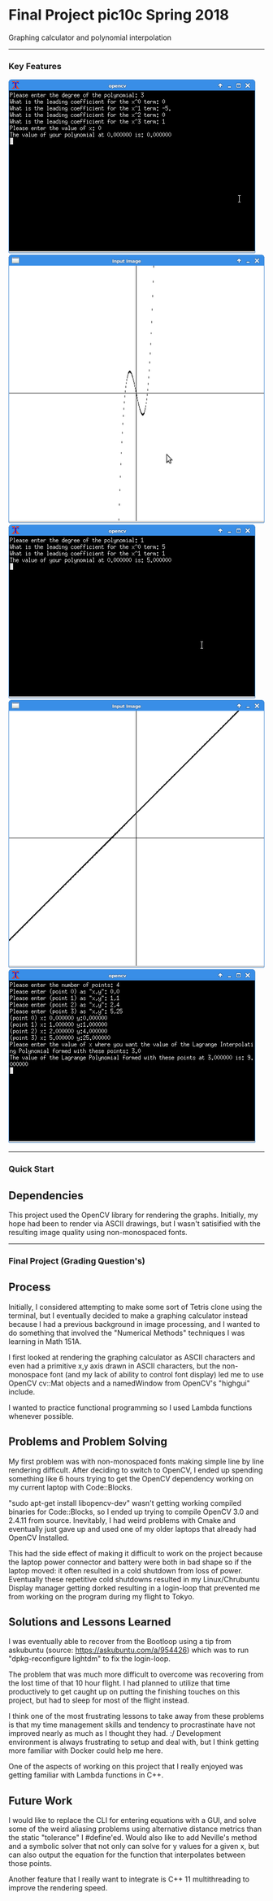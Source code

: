 # Final Project pic10c Spring 2018  
Graphing calculator and polynomial interpolation

----
### Key Features

![alt text](https://raw.githubusercontent.com/ncantrell/pic10cfinalproject/master/polynomial1.PNG)
![alt text](https://raw.githubusercontent.com/ncantrell/pic10cfinalproject/master/polynomial2.PNG)
![alt text](https://raw.githubusercontent.com/ncantrell/pic10cfinalproject/master/polynomial3.PNG)
![alt text](https://raw.githubusercontent.com/ncantrell/pic10cfinalproject/master/polynomial4.PNG)
![alt text](https://raw.githubusercontent.com/ncantrell/pic10cfinalproject/master/lagrange1.PNG)

 
----
### Quick Start

## Dependencies
This project used the OpenCV library for rendering the graphs. Initially, my hope had been to render via ASCII drawings, but I wasn't satisified with the resulting image quality using non-monospaced fonts.


----
### Final Project (Grading Question's)

## Process
Initially, I considered attempting to make some sort of Tetris clone using the terminal, but I eventually decided to make a graphing calculator instead because I had a previous background in image processing, and I wanted to do something that involved the "Numerical Methods" techniques I was learning in Math 151A.

I first looked at rendering the graphing calculator as ASCII characters and even had a primitive x,y axis drawn in ASCII characters, but the non-monospace font (and my lack of ability to control font display) led me to use OpenCV cv::Mat objects and a namedWindow from OpenCV's "highgui" include.

I wanted to practice functional programming so I used Lambda functions whenever possible. 

## Problems and Problem Solving
My first problem was with non-monospaced fonts making simple line by line rendering difficult.
After deciding to switch to OpenCV, I ended up spending something like 6 hours trying to get the OpenCV dependency working on my current laptop with Code::Blocks. 

"sudo apt-get install libopencv-dev" wasn't getting working compiled binaries for Code::Blocks, so I ended up trying to compile OpenCV 3.0 and 2.4.11 from source. Inevitably, I had weird problems with Cmake and eventually just gave up and used one of my older laptops that already had OpenCV Installed.

This had the side effect of making it difficult to work on the project because the laptop power connector and battery were both in bad shape so if the laptop moved: it often resulted in a cold shutdown from loss of power. Eventually these repetitive cold shutdowns resulted in my Linux/Chrubuntu Display manager getting dorked resulting in a login-loop that prevented me from working on the program during my flight to Tokyo.

## Solutions and Lessons Learned
I was eventually able to recover from the Bootloop using a tip from askubuntu (source: https://askubuntu.com/a/954426) which was to run "dpkg-reconfigure lightdm" to fix the login-loop.

The problem that was much more difficult to overcome was recovering from the lost time of that 10 hour flight. I had planned to utilize that time productively to get caught up on putting the finishing touches on this project, but had to sleep for most of the flight instead.

I think one of the most frustrating lessons to take away from these problems is that my time management skills and tendency to procrastinate have not improved nearly as much as I thought they had. :/ Development environment is always frustrating to setup and deal with, but I think getting more familiar with Docker could help me here.

One of the aspects of working on this project that I really enjoyed was getting familiar with Lambda functions in C++.

## Future Work
I would like to replace the CLI for entering equations with a GUI, and solve some of the weird aliasing problems using alternative distance metrics than the static "tolerance" I #define'ed. Would also like to add Neville's method and a symbolic solver that not only can solve for y values for a given x, but can also output the equation for the function that interpolates between those points.

Another feature that I really want to integrate is C++ 11 multithreading to improve the rendering speed.
